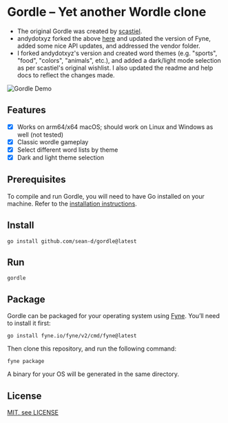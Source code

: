 # Gordle – Yet another Wordle clone

- The original Gordle was created by [scastiel](https://github.com/scastiel/gordle).
- andydotxyz forked the above [here](https://github.com/andydotxyz/gordle) and updated the version of Fyne, added some nice API updates, and addressed the vendor folder.
- I forked andydotxyz's version and created word themes (e.g. "sports", "food", "colors", "animals", etc.), and added a dark/light mode selection as per scastiel's original wishlist. I also updated the readme and help docs to reflect the changes made.

![Gordle Demo](assets/GordleDemo.gif)

## Features

- [x] Works on arm64/x64 macOS; should work on Linux and Windows as well (not tested)
- [x] Classic wordle gameplay
- [x] Select different word lists by theme
- [x] Dark and light theme selection

## Prerequisites

To compile and run Gordle, you will need to have Go installed on your machine. Refer to the [installation instructions](https://go.dev/doc/install).

## Install

```shell
go install github.com/sean-d/gordle@latest
```

## Run

```shell
gordle
```

## Package

Gordle can be packaged for your operating system using [Fyne](https://fyne.io/). You’ll need to install it first:

```shell
go install fyne.io/fyne/v2/cmd/fyne@latest
```

Then clone this repository, and run the following command:

```shell
fyne package
```

A binary for your OS will be generated in the same directory.

## License

[MIT, see LICENSE](LICENSE)
